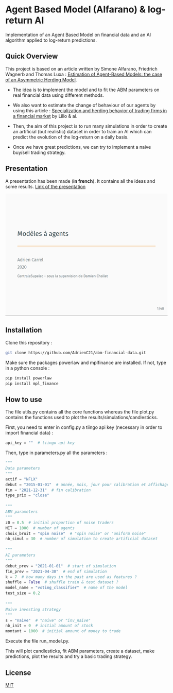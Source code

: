 # Agent Based Model (Alfarano) & log-return AI

Implementation of an Agent Based Model on financial data and an AI algorithm applied to log-return predictions.

## Quick Overview

This project is based on an article written by Simone Alfarano, Friedrich Wagnerb and Thomas Luxa : [Estimation of Agent-Based Models: the case of an Asymmetric Herding Model](https://link.springer.com/article/10.1007/s10614-005-6415-1).

- The idea is to implement the model and to fit the ABM parameters on real financial data using different methods.

- We also want to estimate the change of behaviour of our agents by using this article : [Specialization and herding behavior of trading firms in a financial market](https://www.researchgate.net/publication/237526350_Specialization_and_herding_behavior_of_trading_firms_in_a_financial_market) by Lillo & al.

- Then, the aim of this project is to run many simulations in order to create an artificial (but realistic) dataset in order to train an AI which can predict the evolution of the log-return on a daily basis.

- Once we have great predictions, we can try to implement a naive buy/sell trading strategy.

## Presentation

A presentation has been made (**in french**). It contains all the ideas and some results. [Link of the presentation](https://github.com/AdrienC21/abm-financial-data/blob/main/ressources/presentation.pdf)

[![alt text](https://github.com/AdrienC21/abm-financial-data/blob/main/ressources/crop_presentation.png?raw=true)](https://github.com/AdrienC21/abm-financial-data/blob/main/ressources/presentation.pdf)

## Installation

Clone this repository :

```bash
git clone https://github.com/AdrienC21/abm-financial-data.git
```

Make sure the packages powerlaw and mplfinance are installed. If not, type in a python console :

```python
pip install powerlaw
pip install mpl_finance
```
## How to use

The file utils.py contains all the core functions whereas the file plot.py contains the functions used to plot the results/simulations/candlesticks.

First, you need to enter in config.py a tiingo api key (necessary in order to import financial data) :

```python
api_key = ""  # tiingo api key
```

Then, type in parameters.py all the parameters :

```python
"""
Data parameters
"""
actif = "NFLX"
debut = "2015-01-01"  # année, mois, jour pour calibration et affichage court
fin = "2021-12-31"  # fin calibration
type_prix = "close"

"""
ABM parameters
"""
z0 = 0.5  # initial proportion of noise traders
NIT = 1000  # number of agents
choix_bruit = "spin noise"  # "spin noise" or "uniform noise"
nb_simul = 30  # number of simulation to create artificial dataset

"""
AI parameters
"""
debut_prev = "2021-01-01"  # start of simulation
fin_prev = "2021-04-30"  # end of simulation
k = 7  # how many days in the past are used as features ?
shuffle = False  # shuffle train & test dataset ?
model_name = "voting_classifier"  # name of the model
test_size = 0.2

"""
Naive investing strategy
"""
s = "naive"  # "naive" or "inv_naive"
nb_init = 0  # initial amount of stock
montant = 1000  # initial amount of money to trade
```

Execute the file run_model.py.

This will plot candlesticks, fit ABM parameters, create a dataset, make predictions, plot the results and try a basic trading strategy.

## License
[MIT](https://choosealicense.com/licenses/mit/)
